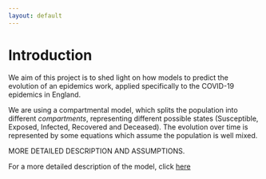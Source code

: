 ```yaml
---
layout: default
---
```



# Introduction

We aim of this project is to shed light on how models to predict the evolution of an epidemics work, applied 
specifically to the COVID-19 epidemics in England. 

We are using a compartmental model, which splits the population into different _compartments_, representing different 
possible states (Susceptible, Exposed, Infected, Recovered and Deceased). The evolution over time is represented by some 
equations which assume the population is well mixed. 

MORE DETAILED DESCRIPTION AND ASSUMPTIONS. 

For a more detailed description of the model, click [here](./model.html)




 

